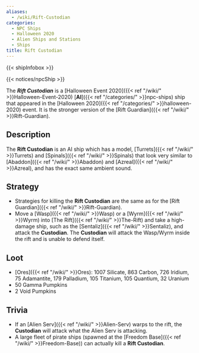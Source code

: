 ```yaml
---
aliases:
  - /wiki/Rift-Custodian
categories:
  - NPC Ships
  - Halloween 2020
  - Alien Ships and Stations
  - Ships
title: Rift Custodian
---
```


{{< shipInfobox >}}

{{< notices/npcShip >}}

The **_Rift Custodian_** is a [Halloween Event 2020]({{< ref "/wiki/" >}}Halloween-Event-2020) [**AI**]({{< ref "/categories/" >}}npc-ships) ship that appeared in the [Halloween 2020]({{< ref "/categories/" >}}halloween-2020) event. It is the stronger version of the [Rift Guardian]({{< ref "/wiki/" >}}Rift-Guardian).

## Description

The **Rift Custodian** is an AI ship which has a model, [Turrets]({{< ref "/wiki/" >}}Turrets) and [Spinals]({{< ref "/wiki/" >}}Spinals) that look very similar to [Abaddon]({{< ref "/wiki/" >}}Abaddon) and [Azreal]({{< ref "/wiki/" >}}Azreal), and has the exact same ambient sound.

## Strategy

- Strategies for killing the **Rift Custodian** are the same as for the [Rift Guardian]({{< ref "/wiki/" >}}Rift-Guardian).
- Move a [Wasp]({{< ref "/wiki/" >}}Wasp) or a [Wyrm]({{< ref "/wiki/" >}}Wyrm) into [The Rift]({{< ref "/wiki/" >}}The-Rift) and take a high-damage ship, such as the [Sentaliz]({{< ref "/wiki/" >}}Sentaliz), and attack the **Custodian**. The **Custodian** will attack the Wasp/Wyrm inside the rift and is unable to defend itself.

## Loot

- [Ores]({{< ref "/wiki/" >}}Ores): 1007 Silicate, 863 Carbon, 726 Iridium, 75 Adamantite, 179 Palladium, 105 Titanium, 105 Quantium, 32 Uranium
- 50 Gamma Pumpkins
- 2 Void Pumpkins

## Trivia

- If an [Alien Serv]({{< ref "/wiki/" >}}Alien-Serv) warps to the rift, the **Custodian** will attack what the Alien Serv is attacking.
- A large fleet of pirate ships (spawned at the [Freedom Base]({{< ref "/wiki/" >}}Freedom-Base)) can actually kill a **Rift Custodian**.
